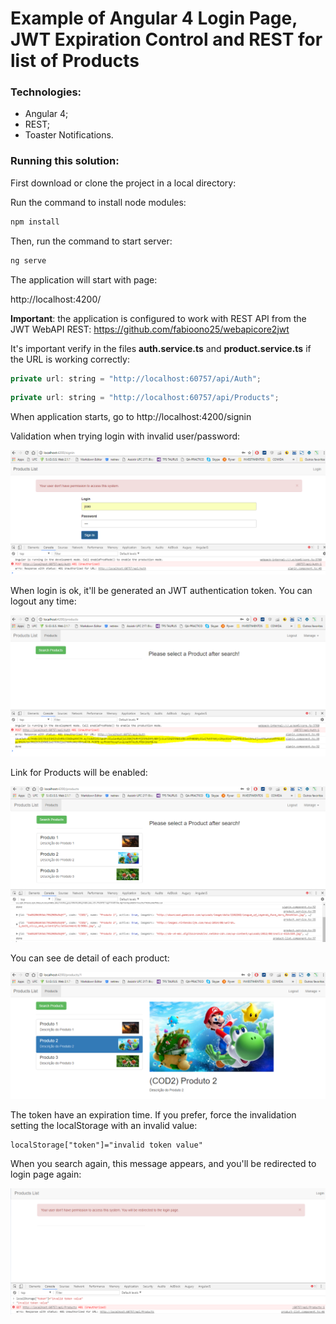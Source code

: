 # Example of Angular 4 Login Page, JWT Expiration Control and REST for list of Products

### Technologies:

- Angular 4;
- REST;
- Toaster Notifications.

### Running this solution:

First download or clone the project in a local directory:

Run the command to install node modules:

```javascript
npm install
```
Then, run the command to start server:

```javascript
ng serve
```
The application will start with page:

http://localhost:4200/

**Important**: the application is configured to work with REST API from the JWT WebAPI REST: https://github.com/fabioono25/webapicore2jwt

It's important verify in the files **auth.service.ts** and **product.service.ts** if the URL is working correctly:

```javascript
private url: string = "http://localhost:60757/api/Auth";
```

```javascript
private url: string = "http://localhost:60757/api/Products";
```

When application starts, go to http://localhost:4200/signin

Validation when trying login with invalid user/password:

![Alt text](https://github.com/fabioono25/angularlogin/blob/master/images/1-loginFailed.PNG "Login Failed")

When login is ok, it'll be generated an JWT authentication token. You can logout any time:

![Alt text](https://github.com/fabioono25/angularlogin/blob/master/images/2-loginok.PNG "Login Ok with Token")

Link for Products will be enabled:

![Alt text](https://github.com/fabioono25/angularlogin/blob/master/images/3-productList.PNG "Product List")

You can see de detail of each product:

![Alt text](https://github.com/fabioono25/angularlogin/blob/master/images/4-productdetail.PNG "Product Detail")

The token have an expiration time. If you prefer, force the invalidation setting the localStorage with an invalid value:

```mongodb
localStorage["token"]="invalid token value"
```

When you search again, this message appears, and you'll be redirected to login page again:

![Alt text](https://github.com/fabioono25/angularlogin/blob/master/images/5-forcetokenexpiration.PNG "Token invalid or expired")
